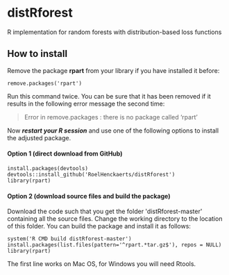 # distRforest
R implementation for random forests with distribution-based loss functions

## How to install
Remove the package **rpart** from your library if you have installed it before:
```
remove.packages('rpart')
```
Run this command twice. You can be sure that it has been removed if it results in the following error message the second time:
> Error in remove.packages : there is no package called ‘rpart’

Now **_restart your R session_** and use one of the following options to install the adjusted package.

#### Option 1 (direct download from GitHub)
```
install.packages(devtools)
devtools::install_github('RoelHenckaerts/distRforest')
library(rpart)
```

#### Option 2 (download source files and build the package)
Download the code such that you get the folder 'distRforest-master' containing all the source files.
Change the working directory to the location of this folder. You can build the package and install it as follows:
```
system('R CMD build distRforest-master')
install.packages(list.files(pattern='^rpart.*tar.gz$'), repos = NULL)
library(rpart)
```
The first line works on Mac OS, for Windows you will need Rtools.


